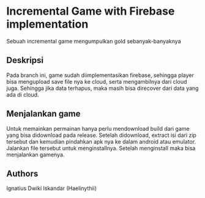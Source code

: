 # Incremental Game with Firebase implementation

Sebuah incremental game mengumpulkan gold sebanyak-banyaknya

## Deskripsi
Pada branch ini, game sudah diimplementasikan firebase, sehingga player bisa mengupload save file nya ke cloud, serta mengambilnya dari cloud juga. Sehingga jika data terhapus, maka masih bisa direcover dari data yang ada di cloud.

## Menjalankan game
Untuk memainkan permainan hanya perlu mendownload build dari game yang bisa didownload pada release. Setelah didownload, extract isi dari zip tersebut dan kemudian pindahkan apk nya ke dalam android atau emulator. Jalankan file tersebut untuk menginstallnya. Setelah menginstall maka bisa menjalankan gamenya.

## Authors
Ignatius Dwiki Iskandar (Haelinythii)